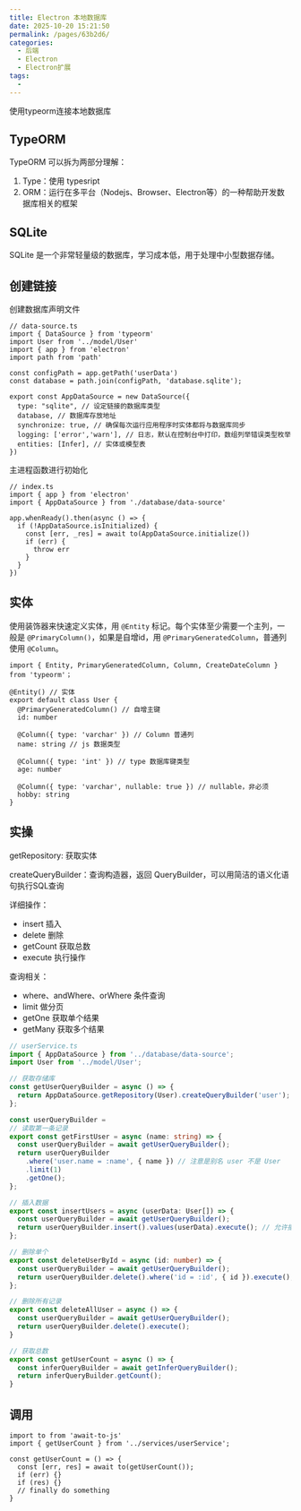```yaml
---
title: Electron 本地数据库
date: 2025-10-20 15:21:50
permalink: /pages/63b2d6/
categories:
  - 后端
  - Electron
  - Electron扩展
tags:
  - 
---
```

使用typeorm连接本地数据库
## TypeORM
TypeORM 可以拆为两部分理解：

1.    Type：使用 typesript
2.    ORM：运行在多平台（Nodejs、Browser、Electron等）的一种帮助开发数据库相关的框架

## SQLite
SQLite 是一个非常轻量级的数据库，学习成本低，用于处理中小型数据存储。

## 创建链接
创建数据库声明文件
```
// data-source.ts
import { DataSource } from 'typeorm'
import User from '../model/User'
import { app } from 'electron'
import path from 'path'

const configPath = app.getPath('userData')
const database = path.join(configPath, 'database.sqlite');

export const AppDataSource = new DataSource({
  type: "sqlite", // 设定链接的数据库类型
  database, // 数据库存放地址
  synchronize: true, // 确保每次运行应用程序时实体都将与数据库同步
  logging: ['error','warn'], // 日志，默认在控制台中打印，数组列举错误类型枚举
  entities: [Infer], // 实体或模型表
})
```
主进程函数进行初始化
```
// index.ts
import { app } from 'electron'
import { AppDataSource } from './database/data-source'

app.whenReady().then(async () => {
  if (!AppDataSource.isInitialized) {
    const [err, _res] = await to(AppDataSource.initialize())
    if (err) {
      throw err
    }
  }
})
```

## 实体
使用装饰器来快速定义实体，用 `@Entity` 标记。每个实体至少需要一个主列，一般是 `@PrimaryColumn()`，如果是自增id，用 `@PrimaryGeneratedColumn`，普通列使用 `@Column`。
```
import { Entity, PrimaryGeneratedColumn, Column, CreateDateColumn } from 'typeorm'；

@Entity() // 实体
export default class User {
  @PrimaryGeneratedColumn() // 自增主键
  id: number

  @Column({ type: 'varchar' }) // Column 普通列
  name: string // js 数据类型

  @Column({ type: 'int' }) // type 数据库键类型
  age: number

  @Column({ type: 'varchar', nullable: true }) // nullable，非必须
  hobby: string
}
```

## 实操
getRepository: 获取实体

createQueryBuilder：查询构造器，返回 QueryBuilder，可以用简洁的语义化语句执行SQL查询

详细操作：
- insert 插入
- delete 删除
- getCount 获取总数
- execute 执行操作

查询相关：
- where、andWhere、orWhere 条件查询
- limit 做分页
- getOne 获取单个结果
- getMany 获取多个结果
```ts
// userService.ts
import { AppDataSource } from '../database/data-source';
import User from '../model/User';

// 获取存储库
const getUserQueryBuilder = async () => {
  return AppDataSource.getRepository(User).createQueryBuilder('user');
};

const userQueryBuilder = 
// 读取第一条记录
export const getFirstUser = async (name: string) => {
  const userQueryBuilder = await getUserQueryBuilder();
  return userQueryBuilder
    .where('user.name = :name', { name }) // 注意是别名 user 不是 User
    .limit(1)
    .getOne();
};

// 插入数据
export const insertUsers = async (userData: User[]) => {
  const userQueryBuilder = await getUserQueryBuilder();
  return userQueryBuilder.insert().values(userData).execute(); // 允许插入多条数据
};

// 删除单个
export const deleteUserById = async (id: number) => {
  const userQueryBuilder = await getUserQueryBuilder();
  return userQueryBuilder.delete().where('id = :id', { id }).execute();
};

// 删除所有记录
export const deleteAllUser = async () => {
  const userQueryBuilder = await getUserQueryBuilder();
  return userQueryBuilder.delete().execute();
}

// 获取总数
export const getUserCount = async () => {
  const inferQueryBuilder = await getInferQueryBuilder();
  return inferQueryBuilder.getCount();
}
```
## 调用
```
import to from 'await-to-js'
import { getUserCount } from '../services/userService';

const getUserCount = () => {
  const [err, res] = await to(getUserCount());
  if (err) {}
  if (res) {}
  // finally do something
}
```